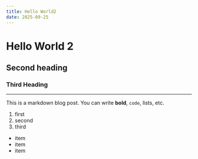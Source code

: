 ```yaml
---
title: Hello World2
date: 2025-09-25
---
```


# Hello World 2

## Second heading

### Third Heading

---

This is a markdown blog post. You can write **bold**, `code`, lists, etc.

1. first
2. second
3. third

- item
- item
- item
